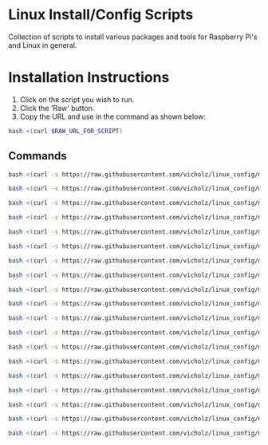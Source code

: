 # Linux Install/Config Scripts

Collection of scripts to install various packages and tools for Raspberry Pi's and Linux in general.

# Installation Instructions
1. Click on the script you wish to run.
1. Click the 'Raw' button.
1. Copy the URL and use in the command as shown below:
```bash
bash <(curl $RAW_URL_FOR_SCRIPT)
```
## Commands
```bash
bash <(curl -s https://raw.githubusercontent.com/vicholz/linux_config/main/fedora_bootstrap.sh)
```
```bash
bash <(curl -s https://raw.githubusercontent.com/vicholz/linux_config/main/ubuntu_bootstrap.sh)
```
```bash
bash <(curl -s https://raw.githubusercontent.com/vicholz/linux_config/main/apt_install_utils.sh)
```
```bash
bash <(curl -s https://raw.githubusercontent.com/vicholz/linux_config/main/apt_install_build_tools.sh)
```
```bash
bash <(curl -s https://raw.githubusercontent.com/vicholz/linux_config/main/apt_install_steam_big_picture_xsession.sh)
```
```bash
bash <(curl -s https://raw.githubusercontent.com/vicholz/linux_config/main/apt_install_roms.sh)
```
```bash
bash <(curl -s https://raw.githubusercontent.com/vicholz/linux_config/main/apt_install_scans.sh)
```
```bash
bash <(curl -s https://raw.githubusercontent.com/vicholz/linux_config/main/apt_install_media.sh)
```
```bash
bash <(curl -s https://raw.githubusercontent.com/vicholz/linux_config/main/apt_install_jenkins.sh)
```
```bash
bash <(curl -s https://raw.githubusercontent.com/vicholz/linux_config/main/apt_install_cups.sh)
```
```bash
bash <(curl -s https://raw.githubusercontent.com/vicholz/linux_config/main/apt_install_rtmp_restreamer.sh)
```
```bash
bash <(curl -s https://raw.githubusercontent.com/vicholz/linux_config/main/apt_install_nginx_config_monitor.sh)
```
```bash
bash <(curl -s https://raw.githubusercontent.com/vicholz/linux_config/main/apt_install_nginx_conf_samba.sh)
```
```bash
bash <(curl -s https://raw.githubusercontent.com/vicholz/linux_config/main/install_docker.sh)
```
```bash
bash <(curl -s https://raw.githubusercontent.com/vicholz/linux_config/main/apt_install_ha.sh)
```
```bash
bash <(curl -s https://raw.githubusercontent.com/vicholz/linux_config/main/apt_install_vs_code.sh)
```
```bash
bash <(curl -s https://raw.githubusercontent.com/vicholz/linux_config/main/apt_install_woltool.sh)
```
```bash
bash <(curl -s https://raw.githubusercontent.com/vicholz/linux_config/main/apt_install_deskpi_pro_fan_control.sh)
```
```bash
bash <(curl -s https://raw.githubusercontent.com/vicholz/linux_config/main/apt_install_argon_one_service.sh)
```
